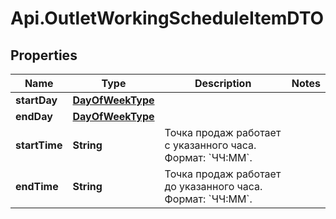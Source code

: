 # Api.OutletWorkingScheduleItemDTO

## Properties

Name | Type | Description | Notes
------------ | ------------- | ------------- | -------------
**startDay** | [**DayOfWeekType**](DayOfWeekType.md) |  | 
**endDay** | [**DayOfWeekType**](DayOfWeekType.md) |  | 
**startTime** | **String** | Точка продаж работает c указанного часа.  Формат: &#x60;ЧЧ:ММ&#x60;.  | 
**endTime** | **String** | Точка продаж работает до указанного часа.  Формат: &#x60;ЧЧ:ММ&#x60;.  | 


